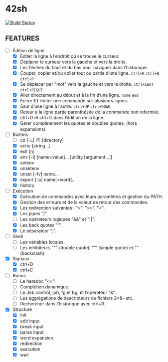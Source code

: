 # 42sh

[![Build Status](https://travis-ci.org/42shpimanmls/42sh.svg?branch=master)](https://travis-ci.org/42shpimanmls/42sh)

FEATURES
---

- [ ] Édition de ligne
	- [x] Éditer la ligne à l’endroit où se trouve le curseur.
	- [x] Déplacer le curseur vers la gauche et vers la droite.
	- [x] Les flèches du haut et du bas pour naviguer dans l’historique.
	- [x] Couper, copier et/ou coller tout ou partie d’une ligne. `ctrl+K` `ctrl+B` `ctrl+P`
	- [x] Se déplacer par "mot" vers la gauche et vers la droite. `ctrl+LEFT` `ctrl+RIGHT`
	- [x] Aller directement au début et à la fin d’une ligne. `home` `end`
	- [x] Écrire ET éditer une commande sur plusieurs lignes.
	- [x] Saut d’une ligne à l’autre. `ctrl+UP` `ctrl+DOWN`
	- [x] Retour à la ligne partie parenthésée de la commande non refermée.
	- [x] ctrl+D et ctrl+C dans l’édition de la ligne.
	- [x] Gérer complètement les quotes et doubles quotes, (hors expansions).

- [ ] Builtins
	- [ ] cd [-L|-P] [directory]
	- [x] echo [string...]
	- [x] exit [n]
	- [x] env [-i] [name=value]... [utility [argument...]]
	- [x] setenv
	- [x] unsetenv
	- [x] unset [-fv] name...
	- [x] export [-p] name[=word]...
	- [x] history

- [ ] Exécution
	- [x] Exécution de commandes avec leurs paramètres et gestion du PATH.
	- [x] Gestion des erreurs et de la valeur de retour des commandes.
	- [x] Les redirection suivantes : ">", ">>", "<".
	- [x] Les pipes “|”.
	- [ ] Les opérateurs logiques "&&" et "||".
	- [x] Les back quotes "‘".
	- [x] Le séparateur ";".

- [ ] Shell
	- [ ] Les variables locales.
	- [ ] Les inhibiteurs """ (double quote), "’" (simple quote) et "\" (backslash).

- [x] Signaux 
	- [x] ctrl+D
	- [x] ctrl+C

- [ ] Bonus
	- [ ] Le heredoc "<<".
	- [ ] Complétion dynamique.
	- [ ] Le Job control, job, fg et bg, et l’operateur "&".
	- [ ] Les aggrégations de descripteurs de fichiers 2>&- etc.
	- [ ] Rechercher dans l’historique avec ctrl+R.

- [x] Structure
	- [x] init
	- [x] edit input
	- [x] break input
	- [x] parse input
	- [x] word expansion
	- [x] redirection
	- [x] execution
	- [x] wait
